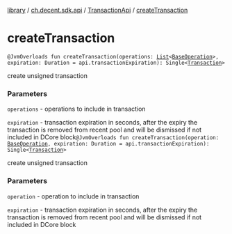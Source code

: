 [library](../../index.md) / [ch.decent.sdk.api](../index.md) / [TransactionApi](index.md) / [createTransaction](./create-transaction.md)

# createTransaction

`@JvmOverloads fun createTransaction(operations: `[`List`](https://kotlinlang.org/api/latest/jvm/stdlib/kotlin.collections/-list/index.html)`<`[`BaseOperation`](../../ch.decent.sdk.model.operation/-base-operation/index.md)`>, expiration: Duration = api.transactionExpiration): Single<`[`Transaction`](../../ch.decent.sdk.model/-transaction/index.md)`>`

create unsigned transaction

### Parameters

`operations` - operations to include in transaction

`expiration` - transaction expiration in seconds, after the expiry the transaction is removed from recent pool and will be dismissed if not included in DCore block`@JvmOverloads fun createTransaction(operation: `[`BaseOperation`](../../ch.decent.sdk.model.operation/-base-operation/index.md)`, expiration: Duration = api.transactionExpiration): Single<`[`Transaction`](../../ch.decent.sdk.model/-transaction/index.md)`>`

create unsigned transaction

### Parameters

`operation` - operation to include in transaction

`expiration` - transaction expiration in seconds, after the expiry the transaction is removed from recent pool and will be dismissed if not included in DCore block
